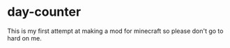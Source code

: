 # day-counter
This is my first attempt at making a mod for minecraft so please don't go to hard on me. 
